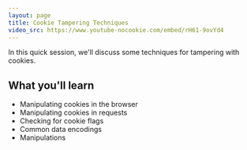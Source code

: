 ```yaml
---
layout: page
title: Cookie Tampering Techniques
video_src: https://www.youtube-nocookie.com/embed/rH61-9ovYd4
---
```


In this quick session, we'll discuss some techniques for tampering with cookies.

What you'll learn
-----------------

- Manipulating cookies in the browser
- Manipulating cookies in requests
- Checking for cookie flags
- Common data encodings
- Manipulations
